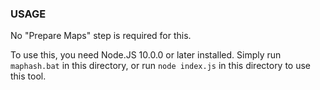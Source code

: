 ### USAGE

No "Prepare Maps" step is required for this.

To use this, you need Node.JS 10.0.0 or later installed. Simply run `maphash.bat` in this directory, or run `node index.js` in this directory to use this tool.
